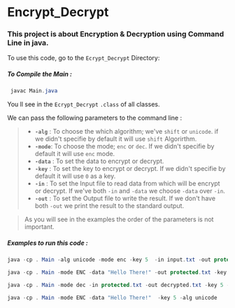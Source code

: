 # Encrypt_Decrypt
### This project is about Encryption &amp; Decryption using Command Line in java.


To use this code, go to the `Ecrypt_Decrypt` Directory: 

##### To Compile the Main : 
```java
 javac Main.java
```
You ll see in the `Ecrypt_Decrypt`  `.class` of all classes.

We can pass the following parameters to the command line :
> - **`-alg`** : To choose the which algorithm; we've `shift` or `unicode`. if we didn't specifie by default it will use `shift` Algorirthm.
> - **`-mode`**: To choose the mode; `enc` or `dec`. If we didn't specifie by default it will use `enc` mode.
> - **`-data`** : To set the data to encrypt or decrypt.
> - **`-key`** : To set the key to encrypt or decrypt.  If we didn't specifie by default it will use `0` as a key.
> - **`-in`** : To set the Input file to read data from which will be encrypt or decrypt. If we've both `-in` and `-data` we choose `-data` over `-in`.
> - **`-out`** : To set the Output file to write the result. If we don't have both `-out` we print the result to the standard output.

> As you will see in the examples the order of the parameters is not important.


##### Examples to run this code :

```java
java -cp . Main -alg unicode -mode enc -key 5  -in input.txt -out protected.txt 
```

```java
java -cp . Main -mode ENC -data "Hello There!" -out protected.txt -key 5 
```

```java
java -cp . Main -mode dec -in protected.txt -out decrypted.txt -key 5 -alg shift
```

```java
java -cp . Main -mode ENC -data "Hello There!"  -key 5 -alg unicode
```

